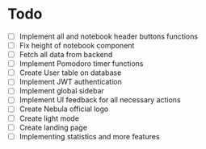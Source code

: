 # Todo

- [ ] Implement all  and notebook header buttons functions
- [ ] Fix height of notebook component
- [ ] Fetch all data from backend
- [ ] Implement Pomodoro timer functions
- [ ] Create User table on database
- [ ] Implement JWT authentication
- [ ] Implement global sidebar
- [ ] Implement UI feedback for all necessary actions
- [ ] Create Nebula official logo
- [ ] Create light mode
- [ ] Create landing page
- [ ] Implementing statistics and more features
